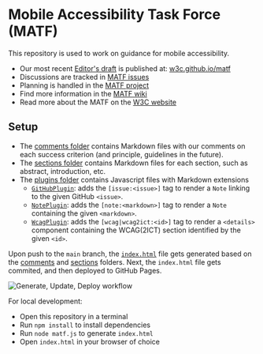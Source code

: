 # Mobile Accessibility Task Force (MATF)

This repository is used to work on guidance for mobile accessibility.

- Our most recent [Editor's draft](https://www.w3.org/standards/types/#ED) is published at: [w3c.github.io/matf](https://w3c.github.io/matf/)
- Discussions are tracked in [MATF issues](https://github.com/w3c/matf/issues)
- Planning is handled in the [MATF project](https://github.com/orgs/w3c/projects/147)
- Find more information in the [MATF wiki](https://github.com/w3c/matf/wiki)
- Read more about the MATF on the [W3C website](https://www.w3.org/WAI/about/groups/task-forces/matf/)

## Setup

- The [comments folder](/comments) contains Markdown files with our comments on each success criterion (and principle, guidelines in the future).
- The [sections folder](/sections) contains Markdown files for each section, such as abstract, introduction, etc.
- The [plugins folder](/plugins) contains Javascript files with Markdown extensions
  - [`GitHubPlugin`](/plugins/github.js): adds the `[issue:<issue>]` tag to render a `Note` linking to the given GitHub `<issue>`.
  - [`NotePlugin`](/plugins/note.js): adds the `[note:<markdown>]` tag to render a `Note` containing the given `<markdown>`.
  - [`WcagPlugin`](/plugins/wcag.js): adds the `[wcag|wcag2ict:<id>]` tag to render a `<details>` component containing the WCAG(2ICT) section identified by the given `<id>`.

Upon push to the `main` branch, the [`index.html`](index.html) file gets generated based on the [comments](/comments) and [sections](/sections) folders. Next, the `index.html` file gets commited, and then deployed to GitHub Pages.

![Generate, Update, Deploy workflow](https://github.com/w3c/matf/actions/workflows/deploy.yml/badge.svg)

For local development:

- Open this repository in a terminal
- Run `npm install` to install dependencies
- Run `node matf.js` to generate `index.html`
- Open `index.html` in your browser of choice
